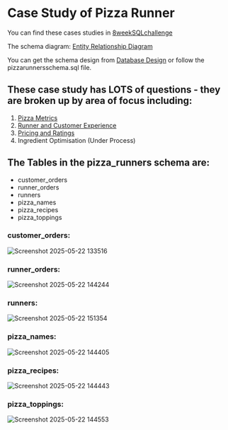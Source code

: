 # **Case Study of Pizza Runner**

You can find these cases studies in [8weekSQLchallenge](https://8weeksqlchallenge.com/)

The schema diagram: [Entity Relationship Diagram](https://dbdiagram.io/d/Pizza-Runner-5f3e085ccf48a141ff558487?utm_source=dbdiagram_embed&utm_medium=bottom_open)

You can get the schema design from [Database Design](https://www.db-fiddle.com/f/7VcQKQwsS3CTkGRFG7vu98/65) 
or follow the pizzarunnersschema.sql file.

                                                
## **These case study has LOTS of questions - they are broken up by area of focus including:**

1. [Pizza Metrics](https://github.com/vishwanath-thatikonda/8weeksqlchallenge/blob/main/pizzarunner/pizzametrics.sql)
2. [Runner and Customer Experience](https://github.com/vishwanath-thatikonda/8weeksqlchallenge/blob/main/pizzarunner/RunnerAndCustomerExperience.sql)
3. [Pricing and Ratings](https://github.com/vishwanath-thatikonda/8weeksqlchallenge/blob/main/pizzarunner/PricingAndRating.sql)
4. Ingredient Optimisation (Under Process)

## **The Tables in the pizza_runners schema are:**
* customer_orders
* runner_orders
* runners
* pizza_names
* pizza_recipes
* pizza_toppings

### customer_orders:

![Screenshot 2025-05-22 133516](https://github.com/user-attachments/assets/ee103597-1c16-4df9-8297-2170cb5b6cb5)

### runner_orders:

![Screenshot 2025-05-22 144244](https://github.com/user-attachments/assets/4ad549c2-0e9a-4faa-a30c-da4b547386ee)

### runners:

![Screenshot 2025-05-22 151354](https://github.com/user-attachments/assets/98bcbf24-1c06-41d5-bdb1-4fc8a2a3278b)


### pizza_names:

![Screenshot 2025-05-22 144405](https://github.com/user-attachments/assets/dd67e039-3f45-4e06-b87b-e95d877ec06e)

### pizza_recipes:

![Screenshot 2025-05-22 144443](https://github.com/user-attachments/assets/0224314b-5488-48ea-ad5e-d94ce4334771)

### pizza_toppings:

![Screenshot 2025-05-22 144553](https://github.com/user-attachments/assets/cd92f14c-df43-442e-8634-987acb30599b)



   






